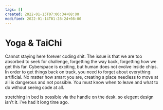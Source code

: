 ```yaml
---
tags: []
created: 2022-01-13T07:06:34+08:00
modified: 2022-01-14T01:28:24+08:00
---
```


# Yoga & TaiChi

Cannot staying here forever coding shit. The issue is that we are too absorbed to seek for challenge, forgetting the way back, forgetting how we get this far.
Cyberspace is exciting, but human does not evolve inside chips. In order to get things back on track, you need to forget about everything artificial.
No matter how smart you are, creating a place  needless to  move at all is dangerous and not possible. You must know when to leave and what to do without seeing code at all.

stretching in bed is possible via the handle on the desk. so elegent design isn't it. i've had it long time ago.

